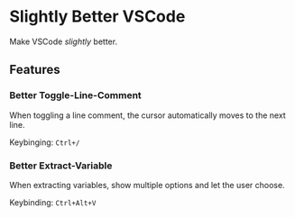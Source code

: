 # Slightly Better VSCode

Make VSCode _slightly_ better.

## Features

### Better Toggle-Line-Comment

When toggling a line comment, the cursor automatically moves to the next line.

Keybinging: `Ctrl+/`

### Better Extract-Variable

When extracting variables, show multiple options and let the user choose.

Keybinding: `Ctrl+Alt+V`